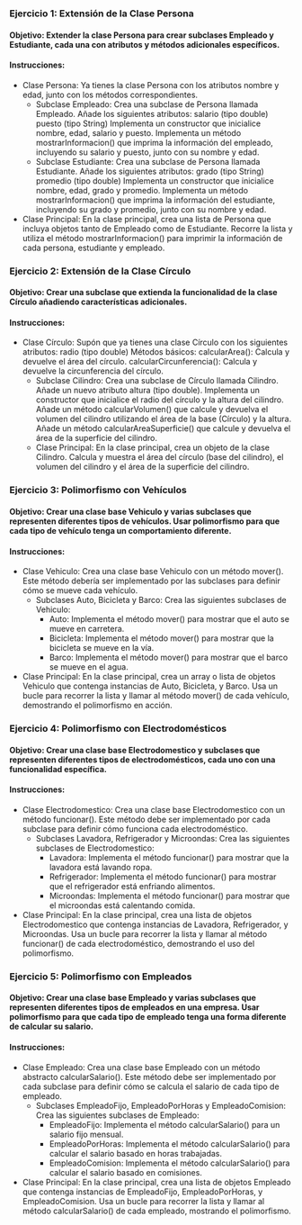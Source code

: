 ### Ejercicio 1: Extensión de la Clase Persona
#### Objetivo: Extender la clase Persona para crear subclases Empleado y Estudiante, cada una con atributos y métodos adicionales específicos.
#### Instrucciones:
- Clase Persona:
Ya tienes la clase Persona con los atributos nombre y edad, junto con los métodos correspondientes.
    - Subclase Empleado:
Crea una subclase de Persona llamada Empleado.
Añade los siguientes atributos:
salario (tipo double)
puesto (tipo String)
Implementa un constructor que inicialice nombre, edad, salario y puesto.
Implementa un método mostrarInformacion() que imprima la información del empleado, incluyendo su salario y puesto, junto con su nombre y edad.
    - Subclase Estudiante:
Crea una subclase de Persona llamada Estudiante.
Añade los siguientes atributos:
grado (tipo String)
promedio (tipo double)
Implementa un constructor que inicialice nombre, edad, grado y promedio.
Implementa un método mostrarInformacion() que imprima la información del estudiante, incluyendo su grado y promedio, junto con su nombre y edad.
- Clase Principal:
En la clase principal, crea una lista de Persona que incluya objetos tanto de Empleado como de Estudiante.
Recorre la lista y utiliza el método mostrarInformacion() para imprimir la información de cada persona, estudiante y empleado.

### Ejercicio 2: Extensión de la Clase Círculo
#### Objetivo: Crear una subclase que extienda la funcionalidad de la clase Círculo añadiendo características adicionales.
#### Instrucciones:
- Clase Círculo:
Supón que ya tienes una clase Círculo con los siguientes atributos:
radio (tipo double)
Métodos básicos:
calcularArea(): Calcula y devuelve el área del círculo.
calcularCircunferencia(): Calcula y devuelve la circunferencia del círculo.
    - Subclase Cilindro:
Crea una subclase de Círculo llamada Cilindro.
Añade un nuevo atributo altura (tipo double).
Implementa un constructor que inicialice el radio del círculo y la altura del cilindro.
Añade un método calcularVolumen() que calcule y devuelva el volumen del cilindro utilizando el área de la base (Círculo) y la altura.
Añade un método calcularAreaSuperficie() que calcule y devuelva el área de la superficie del cilindro.
    - Clase Principal:
En la clase principal, crea un objeto de la clase Cilindro.
Calcula y muestra el área del círculo (base del cilindro), el volumen del cilindro y el área de la superficie del cilindro.

### Ejercicio 3: Polimorfismo con Vehículos
#### Objetivo: Crear una clase base Vehiculo y varias subclases que representen diferentes tipos de vehículos. Usar polimorfismo para que cada tipo de vehículo tenga un comportamiento diferente.
#### Instrucciones:
- Clase Vehiculo:
Crea una clase base Vehiculo con un método mover().
Este método debería ser implementado por las subclases para definir cómo se mueve cada vehículo.
    - Subclases Auto, Bicicleta y Barco:
Crea las siguientes subclases de Vehiculo:
        - Auto: Implementa el método mover() para mostrar que el auto se mueve en carretera.
        - Bicicleta: Implementa el método mover() para mostrar que la bicicleta se mueve en la vía.
        - Barco: Implementa el método mover() para mostrar que el barco se mueve en el agua.
- Clase Principal:
En la clase principal, crea un array o lista de objetos Vehiculo que contenga instancias de Auto, Bicicleta, y Barco.
Usa un bucle para recorrer la lista y llamar al método mover() de cada vehículo, demostrando el polimorfismo en acción.

### Ejercicio 4: Polimorfismo con Electrodomésticos
#### Objetivo: Crear una clase base Electrodomestico y subclases que representen diferentes tipos de electrodomésticos, cada uno con una funcionalidad específica.
#### Instrucciones:
- Clase Electrodomestico:
Crea una clase base Electrodomestico con un método funcionar().
Este método debe ser implementado por cada subclase para definir cómo funciona cada electrodoméstico.
    - Subclases Lavadora, Refrigerador y Microondas:
Crea las siguientes subclases de Electrodomestico:
        - Lavadora: Implementa el método funcionar() para mostrar que la lavadora está lavando ropa.
        - Refrigerador: Implementa el método funcionar() para mostrar que el refrigerador está enfriando alimentos.
        - Microondas: Implementa el método funcionar() para mostrar que el microondas está calentando comida.
- Clase Principal:
En la clase principal, crea una lista de objetos Electrodomestico que contenga instancias de Lavadora, Refrigerador, y Microondas.
Usa un bucle para recorrer la lista y llamar al método funcionar() de cada electrodoméstico, demostrando el uso del polimorfismo.

### Ejercicio 5: Polimorfismo con Empleados
#### Objetivo: Crear una clase base Empleado y varias subclases que representen diferentes tipos de empleados en una empresa. Usar polimorfismo para que cada tipo de empleado tenga una forma diferente de calcular su salario.
#### Instrucciones:
- Clase Empleado:
Crea una clase base Empleado con un método abstracto calcularSalario().
Este método debe ser implementado por cada subclase para definir cómo se calcula el salario de cada tipo de empleado.
    - Subclases EmpleadoFijo, EmpleadoPorHoras y EmpleadoComision:
Crea las siguientes subclases de Empleado:
        - EmpleadoFijo: Implementa el método calcularSalario() para un salario fijo mensual.
        - EmpleadoPorHoras: Implementa el método calcularSalario() para calcular el salario basado en horas trabajadas.
        - EmpleadoComision: Implementa el método calcularSalario() para calcular el salario basado en comisiones.
- Clase Principal:
En la clase principal, crea una lista de objetos Empleado que contenga instancias de EmpleadoFijo, EmpleadoPorHoras, y EmpleadoComision.
Usa un bucle para recorrer la lista y llamar al método calcularSalario() de cada empleado, mostrando el polimorfismo.